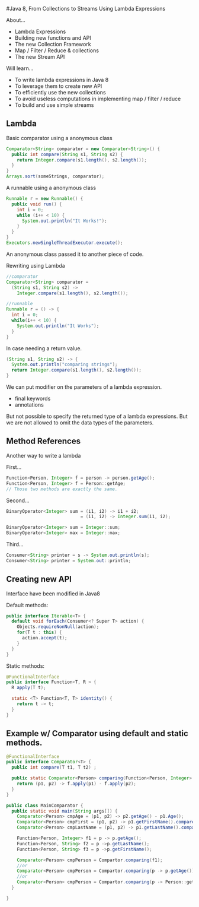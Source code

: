 #Java 8, From Collections to Streams Using Lambda Expressions

About...

- Lambda Expressions
- Building new functions and API
- The new Collection Framework
- Map / Filter / Reduce & collections
- The new Stream API

Will learn...

- To write lambda expressions in Java 8
- To leverage them to create new API
- To efficiently use the new collections
- To avoid useless computations in implementing map / filter / reduce
- To build and use simple streams

## Lambda

Basic comparator using a anonymous class
~~~ java
Comparator<String> comparator = new Comparator<String>() {
  public int compare(String s1, String s2) {
    return Integer.compare(s1.length(), s2.length());
  }
}
Arrays.sort(someStrings, comparator);
~~~

A runnable using a anonymous class
~~~ java
Runnable r = new Runnable() {
  public void run() {
    int i = 0;
    while (i++ < 10) {
      System.out.println("It Works!");
    }
  }
}
Executors.newSingleThreadExecutor.execute();
~~~

An anonymous class passed it to another piece of code.

Rewriting using Lambda
~~~ java
//comparator
Comparator<String> comparator =
  (String s1, String s2) ->
    Integer.compare(s1.length(), s2.length());
~~~

~~~ java
//runnable
Runnable r = () -> {
  int i = 0;
  while(i++ < 10) {
    System.out.println("It Works");
  }
}
~~~

In case needing a return value.

~~~ java
(String s1, String s2) -> {
  System.out.println("comparing strings");
  return Integer.compare(s1.length(), s2.length());
}
~~~

We can put modifier on the parameters of a lambda expression.
- final keywords
- annotations

But not possible to specify the returned type of a lambda expressions. But
we are not allowed to omit the data types of the parameters.

## Method References

Another way to write a lambda

First...
~~~ java
Function<Person, Integer> f = person -> person.getAge();
Function<Person, Integer> f = Person::getAge;
// Those two methods are exactly the same.
~~~

Second...
~~~ java
BinaryOperator<Integer> sum = (i1, i2) -> i1 + i2;
                            = (i1, i2) -> Integer.sum(i1, i2);

BinaryOperator<Integer> sum = Integer::sum;
BinaryOperator<Integer> max = Integer::max;
~~~

Third...
~~~ java
Consumer<String> printer = s -> System.out.println(s);
Consumer<String> printer = System.out::println;
~~~

## Creating new API

Interface have been modified in Java8

Default methods:
~~~ java
public interface Iterable<T> {
  default void forEach(Consumer<? Super T> action) {
    Objects.requireNonNull(action);
    for(T t : this) {
      action.accept(t);
    }
  }
}
~~~

Static methods:
~~~ java
@FunctionalInterface
public interface Function<T, R > {
  R apply(T t);

  static <T> Function<T, T> identity() {
    return t -> t;
  }
}
~~~

## Example w/ Comparator using default and static methods.

~~~ java
@FunctionalInterface
public interface Comparator<T> {
  public int compare(T t1, T t2) ;

  public static Comparator<Person> comparing(Function<Person, Integer> f) {
    return (p1, p2) -> f.apply(p1) - f.apply(p2);
  }
}

public class MainComparator {
  public static void main(String args[]) {
    Comparator<Person> cmpAge = (p1, p2) -> p2.getAge() - p1.Age();  
    Comparator<Person> cmpFirst = (p1, p2) -> p1.getFirstName().compareTo(p2.getFirstName());
    Comparator<Person> cmpLastName = (p1, p2) -> p1.getLastName().compareTo(p2.getLastName());  

    Function<Person, Integer> f1 = p -> p.getAge();
    Function<Person, String> f2 = p ->p.getLastName();
    Function<Person, String> f3 = p ->p.getFirstName();

    Comparator<Person> cmpPerson = Compartor.comparing(f1);
    //or
    Comparator<Person> cmpPerson = Compartor.comparing(p -> p.getAge());
    //or
    Comparator<Person> cmpPerson = Compartor.comparing(p -> Person::getAge);
  }

}
~~~
